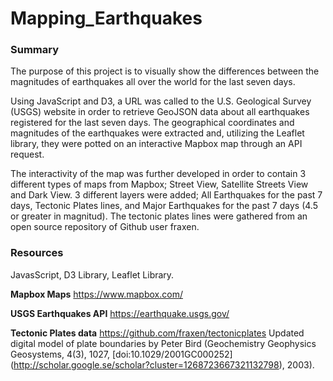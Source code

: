 # Mapping_Earthquakes

### Summary ### 

The purpose of this project is to visually show the differences between the magnitudes of earthquakes all over the world for the last seven days. 

Using JavaScript and D3, a URL was called to the U.S. Geological Survey (USGS) website in order to retrieve GeoJSON data about all earthquakes registered for the last seven days. The geographical coordinates and magnitudes of the earthquakes were extracted and, utilizing the Leaflet library, they were potted on an interactive Mapbox map through an API request. 

The interactivity of the map was further developed in order to contain 3 different types of maps from Mapbox; Street View, Satellite Streets View and Dark View. 3 different layers were added; All Earthquakes for the past 7 days, Tectonic Plates lines, and Major Earthquakes for the past 7 days (4.5 or greater in magnitud). The tectonic plates lines were gathered from an open source repository of Github user fraxen.    


### Resources ###
JavasScript, D3 Library, Leaflet Library. 

**Mapbox Maps**
https://www.mapbox.com/

**USGS Earthquakes API**
https://earthquake.usgs.gov/

**Tectonic Plates data** 
https://github.com/fraxen/tectonicplates
Updated digital model of plate boundaries by Peter Bird (Geochemistry Geophysics Geosystems, 4(3), 1027, [doi:10.1029/2001GC000252]
(http://scholar.google.se/scholar?cluster=1268723667321132798), 2003).
